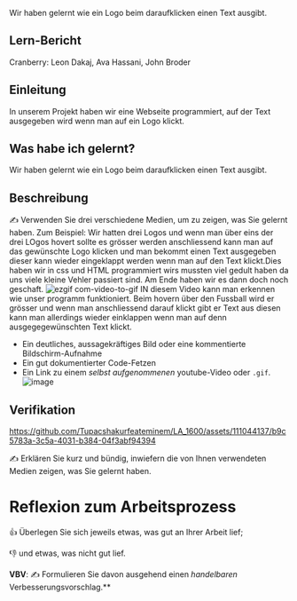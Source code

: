 




Wir haben gelernt wie ein Logo beim daraufklicken einen Text ausgibt.​


## Lern-Bericht
Cranberry: Leon Dakaj, Ava Hassani, John Broder

## Einleitung

In unserem Projekt haben wir eine Webseite programmiert, auf der Text ausgegeben wird wenn man auf ein Logo klickt.
## Was habe ich gelernt?

Wir haben gelernt wie ein Logo beim daraufklicken einen Text ausgibt.​

## Beschreibung

✍️ Verwenden Sie drei verschiedene Medien, um zu zeigen, was Sie gelernt haben. Zum Beispiel:
Wir hatten drei Logos und wenn man über eins der drei LOgos hovert sollte es grösser werden anschliessend kann man auf das gewünschte Logo klicken und man bekommt einen Text ausgegeben dieser kann wieder eingeklappt werden wenn man auf den Text klickt.Dies haben wir in css und HTML programmiert wirs mussten viel gedult haben da uns viele kleine Vehler passiert sind. Am Ende haben wir es dann doch noch geschaft. 
![ezgif com-video-to-gif](https://github.com/Tupacshakurfeateminem/LA_1600/assets/111044137/7f4eca12-a619-4fff-acca-64ead8226738)
IN diesem Video kann man erkennen wie unser programm funktioniert. Beim hovern über den Fussball wird er grösser und wenn man anschliessend darauf klickt gibt er Text aus diesen kann man allerdings wieder einklappen wenn man auf denn ausgegegewünschten Text klickt.


* Ein deutliches, aussagekräftiges Bild oder eine kommentierte Bildschirm-Aufnahme
* Ein gut dokumentierter Code-Fetzen
* Ein Link zu einem *selbst aufgenommenen* youtube-Video oder `.gif`.
![image](https://github.com/Tupacshakurfeateminem/LA_1600/assets/111044137/e8160a6c-4562-423d-af99-c55929ddd6ac)

## Verifikation

https://github.com/Tupacshakurfeateminem/LA_1600/assets/111044137/b9c5783a-3c5a-4031-b384-04f3abf94394



✍️ Erklären Sie kurz und bündig, inwiefern die von Ihnen verwendeten Medien zeigen, was Sie gelernt haben.

# Reflexion zum Arbeitsprozess

👍 Überlegen Sie sich jeweils etwas, was gut an Ihrer Arbeit lief; 

👎 und etwas, was nicht gut lief.

**VBV**: ✍️ Formulieren Sie davon ausgehend einen *handelbaren* Verbesserungsvorschlag.**
